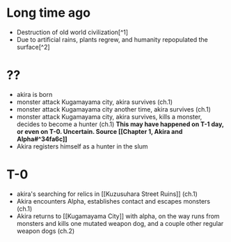 # Long time ago
- Destruction of old world civilization[^1]
- Due to artificial rains, plants regrew, and humanity repopulated the surface[^2]
# ??
-  akira is born
- monster attack Kugamayama city, akira survives (ch.1)
- monster attack Kugamayama city another time, akira survives (ch.1)
- monster attack Kugamayama city, akira survives, kills a monster, decides to become a hunter (ch.1) **This may have happened on T-1 day, or even on T-0. Uncertain. Source [[Chapter 1, Akira and Alpha#^34fa6c]]**
- Akira registers himself as a hunter in the slum
# T-0
- akira's searching for relics in [[Kuzusuhara Street Ruins]] (ch.1)
- Akira encounters Alpha, establishes contact and escapes monsters (ch.1)
- Akira returns to [[Kugamayama City]] with alpha, on the way runs from monsters and kills one mutated weapon dog, and a couple other regular weapon dogs (ch.2)
